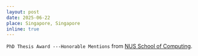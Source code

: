 ```yaml
---
layout: post
date: 2025-06-22
place: Singapore, Singapore
inline: true
---
```


`PhD Thesis Award ---Honorable Mentions` from [NUS School of Computing](https://www.comp.nus.edu.sg/programmes/pg/awards/deans-research/).